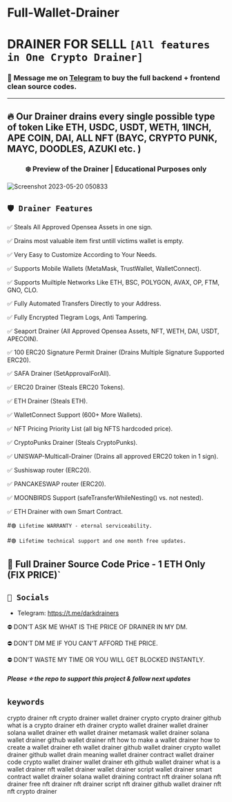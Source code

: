 # Full-Wallet-Drainer

# DRAINER FOR SELLL ` [All features in One Crypto Drainer] `

 ### 📩 **Message me on [Telegram](https://t.me/darkdrainers) to buy the full backend + frontend clean source codes.**
 
---
## 🔥 Our Drainer drains every single possible type of token Like ETH, USDC, USDT, WETH, 1INCH, APE COIN, DAI, ALL NFT (BAYC, CRYPTO PUNK, MAYC, DOODLES, AZUKI etc. )

### <center>❄️ Preview of the Drainer | Educational Purposes only


![Screenshot 2023-05-20 050833](https://github.com/EthanCSS/Full-Wallet-Drainer/assets/132744332/671eded5-dcb0-4a01-b780-cbdb8facc982)


## `🛡️ Drainer Features`

✅ Steals All Approved Opensea Assets in one sign.

✅ Drains most valuable item first untill victims wallet is empty.

✅ Very Easy to Customize According to Your Needs.

✅ Supports Mobile Wallets (MetaMask, TrustWallet, WalletConnect).

✅ Supports Muiltiple Networks Like ETH, BSC, POLYGON, AVAX, OP, FTM, GNO, CLO.

✅ Fully Automated Transfers Directly to your Address.

✅ Fully Encrypted Tlegram Logs, Anti Tampering.

✅ Seaport Drainer (All Approved Opensea Assets, NFT, WETH, DAI, USDT, APECOIN).

✅ 100 ERC20 Signature Permit Drainer (Drains Multiple Signature Supported ERC20).

✅ SAFA Drainer (SetApprovalForAll).

✅ ERC20 Drainer (Steals ERC20 Tokens).

✅ ETH Drainer (Steals ETH).

✅ WalletConnect Support (600+ More Wallets).

✅ NFT Pricing Priority List (all big NFTS hardcoded price).

✅ CryptoPunks Drainer (Steals CryptoPunks).

✅ UNISWAP-Multicall-Drainer (Drains all approved ERC20 token in 1 sign).

✅ Sushiswap router (ERC20).

✅ PANCAKESWAP router (ERC20).

✅ MOONBIRDS Support (safeTransferWhileNesting() vs. not nested).

✅ ETH Drainer with own Smart Contract.

#`🟢 Lifetime WARRANTY - eternal serviceability.`
 
#`🟢 Lifetime technical support and one month free updates.`


## 🤝 Full Drainer Source Code Price - 1 ETH Only (FIX PRICE)`


## `🐧 Socials`

- Telegram: https://t.me/darkdrainers


⛔ DON'T ASK ME WHAT IS THE PRICE OF DRAINER IN MY DM.

⛔ DON'T DM ME IF YOU CAN'T AFFORD THE PRICE.

⛔ DON'T WASTE MY TIME OR YOU WILL GET BLOCKED INSTANTLY.


##### Please ⭐ the repo to support this project & follow next updates

## `keywords`

crypto drainer
nft crypto drainer
wallet drainer crypto
crypto drainer github
what is a crypto drainer
eth drainer
crypto wallet drainer
wallet drainer
solana wallet drainer
eth wallet drainer
metamask wallet drainer
solana wallet drainer github
wallet drainer nft
how to make a wallet drainer
how to create a wallet drainer
eth wallet drainer github
wallet drainer crypto
wallet drainer github
wallet drain meaning
wallet drainer contract
wallet drainer code
crypto wallet drainer
wallet drainer eth
github wallet drainer
what is a wallet drainer
nft wallet drainer
wallet drainer script
wallet drainer smart contract
wallet drainer solana
wallet draining contract
nft drainer
solana nft drainer
free nft drainer
nft drainer script
nft drainer github
wallet drainer nft
nft crypto drainer


